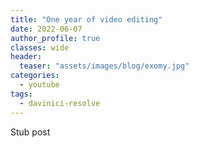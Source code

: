 ```yaml
---
title: "One year of video editing"
date: 2022-06-07
author_profile: true
classes: wide
header:
  teaser: "assets/images/blog/exomy.jpg"
categories:
  - youtube
tags:
  - davinici-resolve
---
```


Stub post